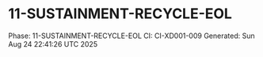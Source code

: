 # 11-SUSTAINMENT-RECYCLE-EOL
Phase: 11-SUSTAINMENT-RECYCLE-EOL
CI: CI-XD001-009
Generated: Sun Aug 24 22:41:26 UTC 2025
